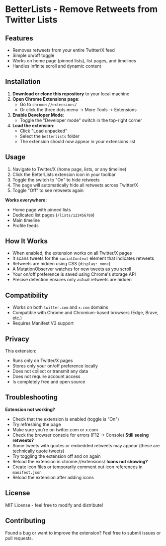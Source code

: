 # BetterLists - Remove Retweets from Twitter Lists

## Features
- Removes retweets from your entire Twitter/X feed
- Simple on/off toggle
- Works on home page (pinned lists), list pages, and timelines
- Handles infinite scroll and dynamic content

## Installation
1. **Download or clone this repository** to your local machine
2. **Open Chrome Extensions page**:
   - Go to `chrome://extensions/`
   - Or click the three dots menu → More Tools → Extensions
3. **Enable Developer Mode**:
   - Toggle the "Developer mode" switch in the top-right corner
4. **Load the extension**:
   - Click "Load unpacked"
   - Select the `betterlists` folder
   - The extension should now appear in your extensions list

## Usage
1. Navigate to Twitter/X (home page, lists, or any timeline)
2. Click the BetterLists extension icon in your toolbar
3. Toggle the switch to "On" to hide retweets
4. The page will automatically hide all retweets across Twitter/X
5. Toggle "Off" to see retweets again

**Works everywhere:**
- Home page with pinned lists
- Dedicated list pages (`/lists/123456789`)
- Main timeline
- Profile feeds

## How It Works
- When enabled, the extension works on all Twitter/X pages
- It scans tweets for the `socialContext` element that indicates retweets
- Retweets are hidden using CSS (`display: none`)
- A MutationObserver watches for new tweets as you scroll
- Your on/off preference is saved using Chrome's storage API
- Precise detection ensures only actual retweets are hidden

## Compatibility
- Works on both `twitter.com` and `x.com` domains
- Compatible with Chrome and Chromium-based browsers (Edge, Brave, etc.)
- Requires Manifest V3 support

## Privacy
This extension:
- Runs only on Twitter/X pages
- Stores only your on/off preference locally
- Does not collect or transmit any data
- Does not require account access
- Is completely free and open source

## Troubleshooting
**Extension not working?**
- Check that the extension is enabled (toggle is "On")
- Try refreshing the page
- Make sure you're on twitter.com or x.com
- Check the browser console for errors (F12 → Console)
**Still seeing retweets?**
- Some tweets with quotes or embedded retweets may appear (these are technically quote tweets)
- Try toggling the extension off and on again
- Reload the extension in chrome://extensions/
**Icons not showing?**
- Create icon files or temporarily comment out icon references in `manifest.json`
- Reload the extension after adding icons

## License
MIT License - feel free to modify and distribute!

## Contributing
Found a bug or want to improve the extension? Feel free to submit issues or pull requests.
